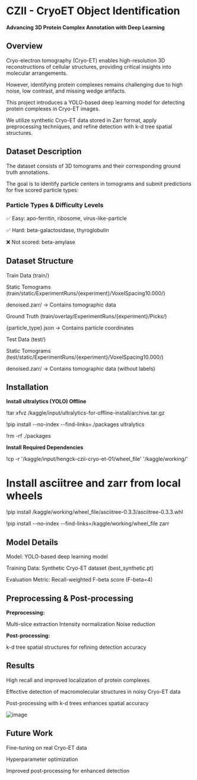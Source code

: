 # CZII - CryoET Object Identification

**Advancing 3D Protein Complex Annotation with Deep Learning**

## Overview
Cryo-electron tomography (Cryo-ET) enables high-resolution 3D reconstructions of cellular structures, providing critical insights into molecular arrangements.

However, identifying protein complexes remains challenging due to high noise, low contrast, and missing wedge artifacts.

This project introduces a YOLO-based deep learning model for detecting protein complexes in Cryo-ET images.

We utilize synthetic Cryo-ET data stored in Zarr format, apply preprocessing techniques, and refine detection with k-d tree spatial structures.

## Dataset Description
The dataset consists of 3D tomograms and their corresponding ground truth annotations. 

The goal is to identify particle centers in tomograms and submit predictions for five scored particle types:

### Particle Types & Difficulty Levels

✅ Easy: apo-ferritin, ribosome, virus-like-particle

✅ Hard: beta-galactosidase, thyroglobulin

❌ Not scored: beta-amylase

## Dataset Structure

Train Data (train/)

Static Tomograms (train/static/ExperimentRuns/{experiment}/VoxelSpacing10.000/)

denoised.zarr/ → Contains tomographic data

Ground Truth (train/overlay/ExperimentRuns/{experiment}/Picks/)

{particle_type}.json → Contains particle coordinates

Test Data (test/)

Static Tomograms (test/static/ExperimentRuns/{experiment}/VoxelSpacing10.000/)

denoised.zarr/ → Contains tomographic data (without labels)

## Installation

**Install ultralytics (YOLO) Offline**

!tar xfvz /kaggle/input/ultralytics-for-offline-install/archive.tar.gz

!pip install --no-index --find-links=./packages ultralytics

!rm -rf ./packages

**Install Required Dependencies**

!cp -r '/kaggle/input/hengck-czii-cryo-et-01/wheel_file' '/kaggle/working/'

# Install asciitree and zarr from local wheels

!pip install /kaggle/working/wheel_file/asciitree-0.3.3/asciitree-0.3.3.whl

!pip install --no-index --find-links=/kaggle/working/wheel_file zarr

## Model Details

Model: YOLO-based deep learning model

Training Data: Synthetic Cryo-ET dataset (best_synthetic.pt)

Evaluation Metric: Recall-weighted F-beta score (F-beta=4)

## Preprocessing & Post-processing
**Preprocessing:**

Multi-slice extraction
Intensity normalization
Noise reduction

**Post-processing:**

k-d tree spatial structures for refining detection accuracy

## Results

High recall and improved localization of protein complexes

Effective detection of macromolecular structures in noisy Cryo-ET data

Post-processing with k-d trees enhances spatial accuracy

![image](https://github.com/user-attachments/assets/f33fad58-7d2c-4a6f-9361-39bfa7ce309f)


## Future Work

Fine-tuning on real Cryo-ET data

Hyperparameter optimization

Improved post-processing for enhanced detection

